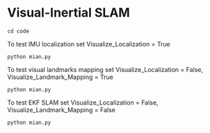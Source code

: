 # Visual-Inertial SLAM
```
cd code
```
To test IMU localization set Visualize_Localization = True
```
python mian.py
```
To test visual landmarks mapping set Visualize_Localization = False, Visualize_Landmark_Mapping = True
```
python mian.py
```
To test EKF SLAM set Visualize_Localization = False, Visualize_Landmark_Mapping = False
```
python mian.py
```